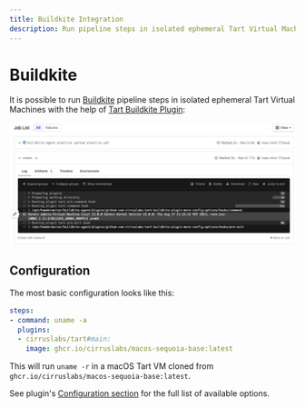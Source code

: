 ```yaml
---
title: Buildkite Integration
description: Run pipeline steps in isolated ephemeral Tart Virtual Machines.
---
```


# Buildkite

It is possible to run [Buildkite](https://buildkite.com/) pipeline steps in isolated ephemeral Tart Virtual Machines with the help of [Tart Buildkite Plugin](https://github.com/cirruslabs/tart-buildkite-plugin):

![](../assets/images/BuildkiteTartPlugin.png)

## Configuration

The most basic configuration looks like this:

```yaml
steps:
- command: uname -a
  plugins:
  - cirruslabs/tart#main:
    image: ghcr.io/cirruslabs/macos-sequoia-base:latest
```

This will run `uname -r` in a macOS Tart VM cloned from `ghcr.io/cirruslabs/macos-sequoia-base:latest`.

See plugin's [Configuration section](https://github.com/cirruslabs/tart-buildkite-plugin#configuration) for the full list of available options.
